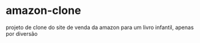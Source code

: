 # amazon-clone
 projeto de clone do site de venda da amazon para um livro infantil, apenas por diversão
